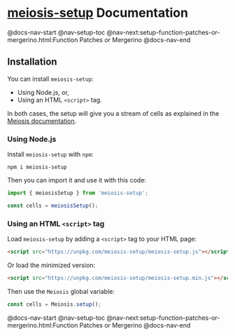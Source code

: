# [meiosis-setup](https://meiosis.js.org/setup) Documentation

@docs-nav-start
@nav-setup-toc
@nav-next:setup-function-patches-or-mergerino.html:Function Patches or Mergerino
@docs-nav-end

## Installation

You can install `meiosis-setup`:

- Using Node.js, or,
- Using an HTML `<script>` tag.

In both cases, the setup will give you a stream of cells as explained in the
[Meiosis documentation](toc.html).

### Using Node.js

Install `meiosis-setup` with `npm`:

```
npm i meiosis-setup
```

Then you can import it and use it with this code:

```js
import { meiosisSetup } from 'meiosis-setup';

const cells = meiosisSetup();
```

### Using an HTML `<script>` tag

Load `meiosis-setup` by adding a `<script>` tag to your HTML page:

```html
<script src="https://unpkg.com/meiosis-setup/meiosis-setup.js"></script>
```

Or load the minimized version:

```html
<script src="https://unpkg.com/meiosis-setup/meiosis-setup.min.js"></script>
```

Then use the `Meiosis` global variable:

```js
const cells = Meiosis.setup();
```

@docs-nav-start
@nav-setup-toc
@nav-next:setup-function-patches-or-mergerino.html:Function Patches or Mergerino
@docs-nav-end

